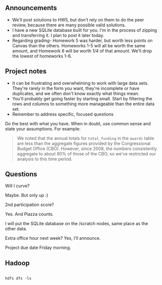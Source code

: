 ## Announcements

- We'll post solutions to HW5, but don't rely on them to do the peer review, because there are many possible valid solutions.
- I have a new SQLite database built for you.
    I'm in the process of zipping and transferring it.
    I plan to post it later today.
- Regarding grading- Homework 5 was harder, but worth less points on Canvas than the others.
    Homeworks 1-5 will all be worth the same amount, and Homework 6 will be worth 1/4 of that amount.
    We'll drop the lowest of homeworks 1-6.


## Project notes

- It can be frustrating and overwhelming to work with large data sets.
    They're rarely in the form you want, they're incomplete or have duplicates, and we often don't know exactly what things mean.
- You'll probably get going faster by starting small.
    Start by filtering the rows and columns to something more manageable than the entire data set.
- Remember to address specific, focused questions

Do the best with what you have.
When in doubt, use common sense and state your assumptions.
For example:

> We noted that the annual totals for `total_funding` in the `awards` table are less than the aggregate figures provided by the Congressional Budget Office (CBO).
> However, since 2008, the numbers consistently aggregate to about 80% of those of the CBO, so we've restricted our analysis to this time period.

## Questions

Will I curve?

Maybe. But only up :)

2nd participation score?

Yes. And Piazza counts.

I will put the SQLite database on the /scratch nodes, same place as the other data.

Extra office hour next week?
Yes, I'll announce.

Project due date Friday morning.

## Hadoop

```{bash}

hdfs dfs -ls

```


